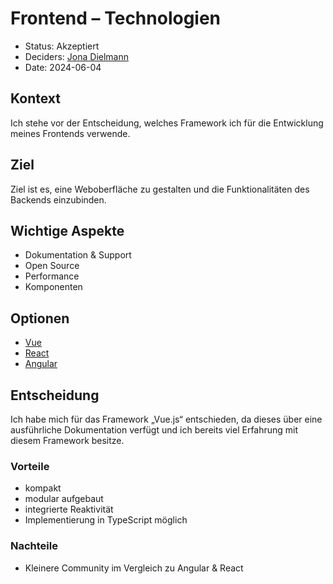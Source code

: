# Frontend – Technologien

- Status: Akzeptiert
- Deciders: [Jona Dielmann](https://github.com/jona-d01)
- Date: 2024-06-04

## Kontext

Ich stehe vor der Entscheidung, welches Framework ich für die Entwicklung meines Frontends verwende.

## Ziel

Ziel ist es, eine Weboberfläche zu gestalten und die Funktionalitäten des Backends einzubinden.

## Wichtige Aspekte

- Dokumentation & Support
- Open Source
- Performance
- Komponenten

## Optionen

- [Vue](https://vuejs.org/)
- [React](https://react.dev/)
- [Angular](https://angular.dev/)

## Entscheidung

Ich habe mich für das Framework „Vue.js“ entschieden, da dieses über eine ausführliche Dokumentation verfügt und ich bereits viel Erfahrung mit diesem Framework besitze.

### Vorteile

- kompakt
- modular aufgebaut
- integrierte Reaktivität
- Implementierung in TypeScript möglich

### Nachteile

- Kleinere Community im Vergleich zu Angular & React